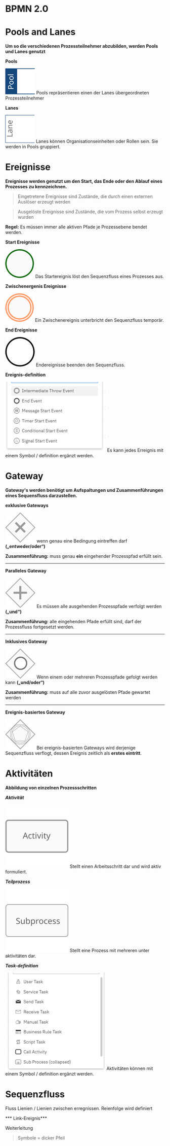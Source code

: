 BPMN 2.0
=========

# Pools and Lanes 

**Um so die verschiedenen Prozessteilnehmer abzubilden, werden Pools und Lanes genutzt**

**Pools**

![Pool](images/bpmn-pool.svg)  Pools repräsentieren einen der Lanes übergeordneten Prozessteilnehmer

**Lanes**

![Pool](images/bpmn-lane.svg)  Lanes können Organisationseinheiten oder Rollen sein. Sie werden in Pools gruppiert.

# Ereignisse

**Ereignisse werden genutzt um den Start, das Ende oder den Ablauf eines Prozesses zu kennzeichnen.**

> Eingetretene Ereignisse sind Zustände, die durch einen externen Auslöser erzeugt werden

> Ausgelöste Ereignisse sind Zustände, die vom Prozess selbst erzeugt wurden

**Regel:** Es müssen immer alle aktiven Pfade je Prozessebene bendet werden.

**Start Ereignisse**

![Start Ereignisse](images/bpmn-start-event.svg) Das Startereignis löst den Sequenzfluss eines Prozesses aus.

**Zwischenergenis Ereignisse**

![Zwischenergenis Ereignisse](images/bpmn-intermediate-event.svg) Ein Zwischenereignis unterbricht den Sequenzfluss temporär.

**End Ereignisse**

![End Ereignisse](images/bpmn-end-event.svg) Endereignisse beenden den Sequenzfluss.

**Ereignis-definition**

![Ereignis-definition](images/erreignissdefinition.png)Es kann jedes Erreignis mit einem Symbol / definition ergänzt werden. 

# Gateway 

**Gateway's werden benötigt um Aufspaltungen und Zusammenführungen eines Sequensfluss darzustellen.**

**exklusive Gateways**

![exklusive Gateways](images/bpmn-2-exclusive-gateway.svg) wenn genau eine Bedingung eintreffen darf **(„entweder/oder“)**

**Zusammenführung:** muss genau **ein** eingehender Prozesspfad erfüllt sein.

--------

**Paralleles Gateway**

![Paralleles Gateway](images/bpmn-2-parallel-gateway.svg) Es müssen alle ausgehenden Prozesspfade verfolgt werden **(„und“)**

**Zusammenführung:** alle eingehenden Pfade erfüllt sind, darf der Prozessfluss fortgesetzt werden.

---------

**Inklusives Gateway**

![Inklusives Gateway](images/bpmn-2-inclusive-gateway.svg) Wenn einem oder mehreren Prozesspfade gefolgt werden kann **(„und/oder“)**

**Zusammenführung:** muss auf alle zuvor ausgelösten Pfade gewartet werden

-----------

**Ereignis-basiertes Gateway**

![Ereignis-basiertes Gateway](images/bpmn-2-event-based-gateway.svg) Bei ereignis-basierten Gateways wird derjenige Sequenzfluss verflogt, dessen Ereignis zeitlich als **erstes eintritt**.


# Aktivitäten 

**Abbildung von einzelnen Prozessschritten**

***Aktivität***

![Aktivität](images/bpmn-activity.svg) Stellt einen Arbeitsschritt dar und wird aktiv formuliert.

***Teilprozess***

![Aktivität](images/bpmn-subprocess.svg) Stellt eine Prozess mit mehreren unter aktivitäten dar.

***Task-definition***

![Task-definition](images/Taskdefinition2.png) Aktivitäten können mit einem Symbol / definition ergänzt werden.

# Sequenzfluss 
Fluss Lienien / Lienien zwischen erregnissen. 
Reienfolge wird definiert



*** Link-Ereignis***

Weiterleitung 

> Symbole = dicker Pfeil

